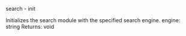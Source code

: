 search - init

Initializes the search module with the specified search engine.
engine: string
Returns: void
